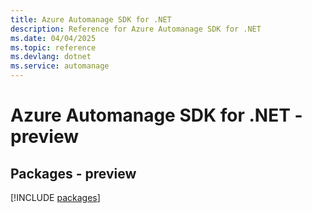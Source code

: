 ```yaml
---
title: Azure Automanage SDK for .NET
description: Reference for Azure Automanage SDK for .NET
ms.date: 04/04/2025
ms.topic: reference
ms.devlang: dotnet
ms.service: automanage
---
```

# Azure Automanage SDK for .NET - preview
## Packages - preview
[!INCLUDE [packages](automanage-index.md)]